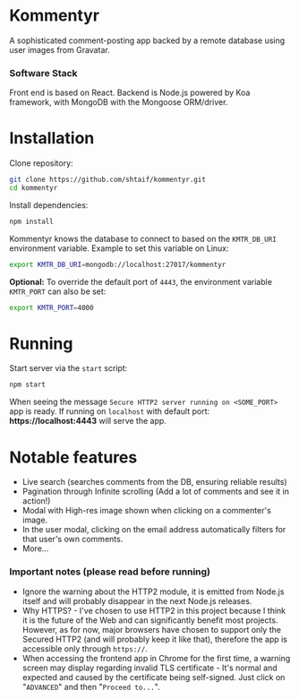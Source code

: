 # Kommentyr
A sophisticated comment-posting app backed by a remote database using user images from Gravatar.

### Software Stack
Front end is based on React.
Backend is Node.js powered by Koa framework, with MongoDB with the Mongoose ORM/driver.

# Installation
Clone repository:
```bash
git clone https://github.com/shtaif/kommentyr.git
cd kommentyr
```
Install dependencies:
```bash
npm install
```
Kommentyr knows the database to connect to based on the `KMTR_DB_URI` environment variable.
Example to set this variable on Linux:
```bash
export KMTR_DB_URI=mongodb://localhost:27017/kommentyr
```
**Optional:** To override the default port of `4443`, the environment variable `KMTR_PORT` can also be set:
```bash
export KMTR_PORT=4000
```

# Running
Start server via the `start` script:
```bash
npm start
```
When seeing the message `Secure HTTP2 server running on <SOME_PORT>` app is ready.
If running on `localhost` with default port:
**https://localhost:4443**
will serve the app.



# Notable features
- Live search (searches comments from the DB, ensuring reliable results)
- Pagination through Infinite scrolling (Add a lot of comments and see it in action!)
- Modal with High-res image shown when clicking on a commenter's image.
- In the user modal, clicking on the email address automatically filters for that user's own comments.
- More...

### Important notes (please read before running)
- Ignore the warning about the HTTP2 module, it is emitted from Node.js itself and will probably disappear in the next Node.js releases.
- Why HTTPS? - I've chosen to use HTTP2 in this project because I think it is the future of the Web and can significantly benefit most projects. However, as for now, major browsers have chosen to support only the Secured HTTP2 (and will probably keep it like that), therefore the app is accessible only through `https://`.
- When accessing the frontend app in Chrome for the first time, a warning screen may display regarding invalid TLS certificate - It's normal and expected and caused by the certificate being self-signed. Just click on "`ADVANCED`" and then "`Proceed to...`".
